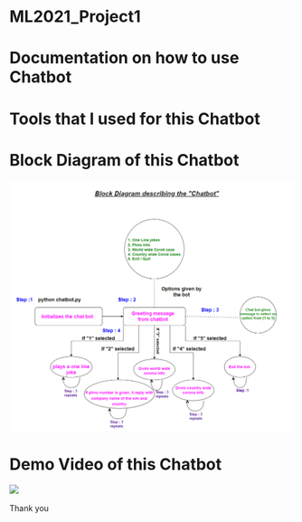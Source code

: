 # ML2021_Project1

# Documentation on how to use Chatbot


# Tools that I used for this Chatbot


# Block Diagram of this Chatbot
![](L5_chatbot_block_dig.png)

# Demo Video of this Chatbot
[![](https://img.youtube.com/vi/-EH3yewkfAw/0.jpg)](https://www.youtube.com/watch?v=-EH3yewkfAw)

Thank you
